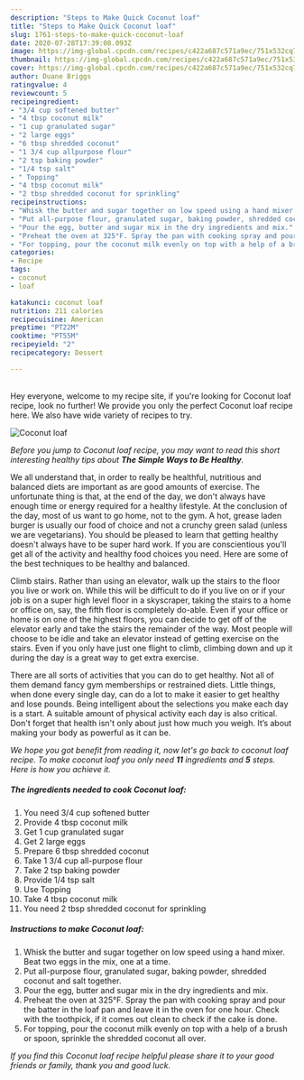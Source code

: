```yaml
---
description: "Steps to Make Quick Coconut loaf"
title: "Steps to Make Quick Coconut loaf"
slug: 1761-steps-to-make-quick-coconut-loaf
date: 2020-07-28T17:39:08.093Z
image: https://img-global.cpcdn.com/recipes/c422a687c571a9ec/751x532cq70/coconut-loaf-recipe-main-photo.jpg
thumbnail: https://img-global.cpcdn.com/recipes/c422a687c571a9ec/751x532cq70/coconut-loaf-recipe-main-photo.jpg
cover: https://img-global.cpcdn.com/recipes/c422a687c571a9ec/751x532cq70/coconut-loaf-recipe-main-photo.jpg
author: Duane Briggs
ratingvalue: 4
reviewcount: 5
recipeingredient:
- "3/4 cup softened butter"
- "4 tbsp coconut milk"
- "1 cup granulated sugar"
- "2 large eggs"
- "6 tbsp shredded coconut"
- "1 3/4 cup allpurpose flour"
- "2 tsp baking powder"
- "1/4 tsp salt"
- " Topping"
- "4 tbsp coconut milk"
- "2 tbsp shredded coconut for sprinkling"
recipeinstructions:
- "Whisk the butter and sugar together on low speed using a hand mixer. Beat two eggs in the mix, one at a time."
- "Put all-purpose flour, granulated sugar, baking powder, shredded coconut and salt together."
- "Pour the egg, butter and sugar mix in the dry ingredients and mix."
- "Preheat the oven at 325°F. Spray the pan with cooking spray and pour the batter in the loaf pan and leave it in the oven for one hour. Check with the toothpick, if it comes out clean to check if the cake is done."
- "For topping, pour the coconut milk evenly on top with a help of a brush or spoon, sprinkle the shredded coconut all over."
categories:
- Recipe
tags:
- coconut
- loaf

katakunci: coconut loaf 
nutrition: 211 calories
recipecuisine: American
preptime: "PT22M"
cooktime: "PT55M"
recipeyield: "2"
recipecategory: Dessert

---
```

<br>
Hey everyone, welcome to my recipe site, if you're looking for Coconut loaf recipe, look no further! We provide you only the perfect Coconut loaf recipe here. We also have wide variety of recipes to try.
<br>


![Coconut loaf](https://img-global.cpcdn.com/recipes/c422a687c571a9ec/751x532cq70/coconut-loaf-recipe-main-photo.jpg)

<i>Before you jump to Coconut loaf recipe, you may want to read this short interesting healthy tips about <strong>The Simple Ways to Be Healthy</strong>.</i>

We all understand that, in order to really be healthful, nutritious and balanced diets are important as are good amounts of exercise. The unfortunate thing is that, at the end of the day, we don't always have enough time or energy required for a healthy lifestyle. At the conclusion of the day, most of us want to go home, not to the gym. A hot, grease laden burger is usually our food of choice and not a crunchy green salad (unless we are vegetarians). You should be pleased to learn that getting healthy doesn't always have to be super hard work. If you are conscientious you'll get all of the activity and healthy food choices you need. Here are some of the best techniques to be healthy and balanced.

Climb stairs. Rather than using an elevator, walk up the stairs to the floor you live or work on. While this will be difficult to do if you live on or if your job is on a super high level floor in a skyscraper, taking the stairs to a home or office on, say, the fifth floor is completely do-able. Even if your office or home is on one of the highest floors, you can decide to get off of the elevator early and take the stairs the remainder of the way. Most people will choose to be idle and take an elevator instead of getting exercise on the stairs. Even if you only have just one flight to climb, climbing down and up it during the day is a great way to get extra exercise. 

There are all sorts of activities that you can do to get healthy. Not all of them demand fancy gym memberships or restrained diets. Little things, when done every single day, can do a lot to make it easier to get healthy and lose pounds. Being intelligent about the selections you make each day is a start. A suitable amount of physical activity each day is also critical. Don't forget that health isn't only about just how much you weigh. It’s about making your body as powerful as it can be. 


<i>We hope you got benefit from reading it, now let's go back to coconut loaf recipe. To make coconut loaf you only need <strong>11</strong> ingredients and <strong>5</strong> steps. Here is how you achieve it.
</i>

##### The ingredients needed to cook Coconut loaf:

1. You need 3/4 cup softened butter
1. Provide 4 tbsp coconut milk
1. Get 1 cup granulated sugar
1. Get 2 large eggs
1. Prepare 6 tbsp shredded coconut
1. Take 1 3/4 cup all-purpose flour
1. Take 2 tsp baking powder
1. Provide 1/4 tsp salt
1. Use  Topping
1. Take 4 tbsp coconut milk
1. You need 2 tbsp shredded coconut for sprinkling


##### Instructions to make Coconut loaf:

1. Whisk the butter and sugar together on low speed using a hand mixer. Beat two eggs in the mix, one at a time.
1. Put all-purpose flour, granulated sugar, baking powder, shredded coconut and salt together.
1. Pour the egg, butter and sugar mix in the dry ingredients and mix.
1. Preheat the oven at 325°F. Spray the pan with cooking spray and pour the batter in the loaf pan and leave it in the oven for one hour. Check with the toothpick, if it comes out clean to check if the cake is done.
1. For topping, pour the coconut milk evenly on top with a help of a brush or spoon, sprinkle the shredded coconut all over.


<i>If you find this Coconut loaf recipe helpful please share it to your good friends or family, thank you and good luck.</i>
